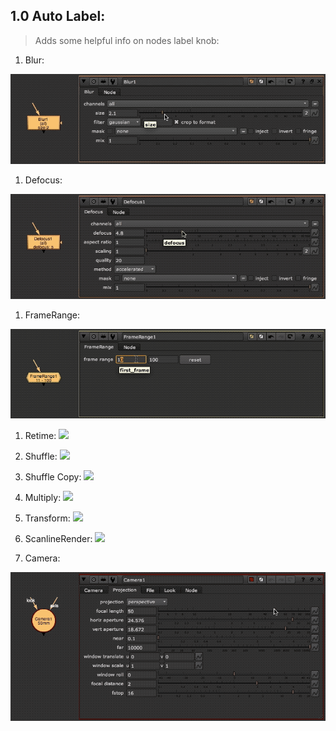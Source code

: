 ## 1.0 Auto Label:

> Adds some helpful info on nodes label knob:

1. Blur:

![](/docs/autolabel/blur_node.gif)

1. Defocus:

![](/docs/autolabel/defocus_node.gif)

1. FrameRange:

![](/docs/autolabel/framerange_node.gif)

1. Retime:
![](/docs/autolabel/retime.gif)

1. Shuffle:
![](/docs/autolabel/shuffle.gif)

1. Shuffle Copy:
![](/docs/autolabel/shufflecopy.gif)

1. Multiply:
![](/docs/autolabel/multiply.gif)

1. Transform:
![](/docs/autolabel/Transform.gif)

1. ScanlineRender:
![](/docs/autolabel/scanlinerender.gif)

1. Camera:

![](/docs/autolabel/camera_node.gif)
